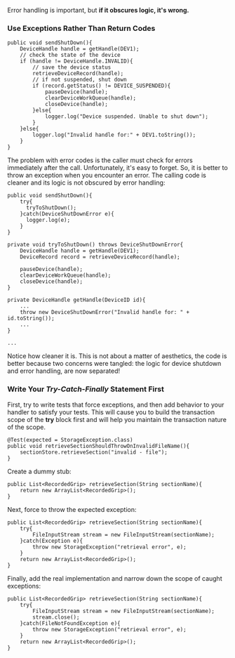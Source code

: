 Error handling is important, but **if it obscures logic, it's wrong.**

### Use Exceptions Rather Than Return Codes
```
public void sendShutDown(){
    DeviceHandle handle = getHandle(DEV1);
    // check the state of the device
    if (handle != DeviceHandle.INVALID){
        // save the device status
        retrieveDeviceRecord(handle);
        // if not suspended, shut down
        if (record.getStatus() != DEVICE_SUSPENDED){
            pauseDevice(handle);
            clearDeviceWorkQueue(handle);
            closeDevice(handle);
        }else{
            logger.log("Device suspended. Unable to shut down");
        }
    }else{
        logger.log("Invalid handle for:" + DEV1.toString());
    }
}
```
The problem with error codes is the caller must check for errors immediately after the call. Unfortunately, it's easy to forget. So, it is better to throw an exception when you encounter an error. The calling code is cleaner and its logic is not obscured by error handling:
```
public void sendShutDown(){
    try{
      tryToShutDown();
    }catch(DeviceShutDownError e){
      logger.log(e);
    }
}

private void tryToShutDown() throws DeviceShutDownError{
    DeviceHandle handle = getHandle(DEV1);
    DeviceRecord record = retrieveDeviceRecord(handle);
    
    pauseDevice(handle);
    clearDeviceWorkQueue(handle);
    closeDevice(handle);
}

private DeviceHandle getHandle(DeviceID id){
    ...
    throw new DeviceShutDownError("Invalid handle for: " + id.toString());
    ...
}

...
```
Notice how cleaner it is. This is not about a matter of aesthetics, the code is better because two concerns were tangled: the logic for device shutdown and error handling, are now separated!

### Write Your *Try-Catch-Finally* Statement First
First, try to write tests that force exceptions, and then add behavior to your handler to satisfy your tests. This will cause you to build the transaction scope of the **try** block first and will help you maintain the transaction nature of the scope.
```
@Test(expected = StorageException.class)
public void retrieveSectionShouldThrowOnInvalidFileName(){
    sectionStore.retrieveSection("invalid - file");
}
```
Create a dummy stub:
```
public List<RecordedGrip> retrieveSection(String sectionName){
    return new ArrayList<RecordedGrip>();
}
```
Next, force to throw the expected exception:
```
public List<RecordedGrip> retrieveSection(String sectionName){
    try{
        FileInputStream stream = new FileInputStream(sectionName);
    }catch(Exception e){
        throw new StorageException("retrieval error", e);
    }
    return new ArrayList<RecordedGrip>();
}
```
Finally, add the real implementation and narrow down the scope of caught exceptions:
```
public List<RecordedGrip> retrieveSection(String sectionName){
    try{
        FileInputStream stream = new FileInputStream(sectionName);
        stream.close();
    }catch(FileNotFoundException e){
        throw new StorageException("retrieval error", e);
    }
    return new ArrayList<RecordedGrip>();
}
```
